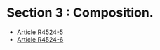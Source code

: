 #  Section 3 : Composition.

* [Article R4524-5](./LEGIARTI000018529630.md)
* [Article R4524-6](./LEGIARTI000018529628.md)
